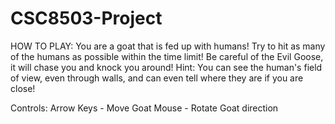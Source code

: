 # CSC8503-Project

HOW TO PLAY:
	You are a goat that is fed up with humans!
	Try to hit as many of the humans as possible within the time limit!
	Be careful of the Evil Goose, it will chase you and knock you around!
	Hint: You can see the human's field of view, even through walls, and can even tell where they are if you are close!

Controls:
	Arrow Keys - Move Goat
	Mouse - Rotate Goat direction